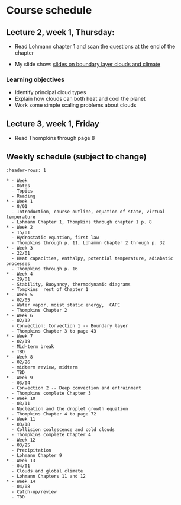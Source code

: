#  Course schedule

## Lecture 2, week 1, Thursday:  

- Read Lohmann chapter 1 and scan the questions at the end of the chapter

- My slide show: [slides on boundary layer clouds and climate](https://phaustin.github.io/talks/cloud_talk.html)

### Learning objectives

  - Identify principal cloud types
  - Explain how clouds can both heat and cool the planet
  - Work some simple scaling problems about clouds


## Lecture 3, week 1, Friday

- Read Thompkins through page 8

## Weekly schedule (subject to change)

```{list-table}
:header-rows: 1

* - Week
  - Dates
  - Topics
  - Reading
* - Week 1
  - 8/01 
  - Introduction, course outline, equation of state, virtual temperature
  - Lohmann Chapter 1, Thompkins through chapter 1 p. 8
* - Week 2
  - 15/01 
  - Hydrostatic equation, first law
  - Thompkins through p. 11, Lohammn Chapter 2 through p. 32
* - Week 3
  - 22/01 
  - Heat capacities, enthalpy, potential temperature, adiabatic processes
  - Thompkins through p. 16
* - Week 4
  - 29/01
  - Stability, Buoyancy, thermodynamic diagrams
  - Tompkins  rest of Chapter 1
* - Week 5 
  - 02/05 
  - Water vapor, moist static energy,  CAPE
  - Thompkins Chapter 2 
* - Week 6
  - 02/12
  - Convection: Convection 1 -- Boundary layer
  - Thompkins Chapter 3 to page 43
* - Week 7
  - 02/19
  - Mid-term break
  - TBD
* - Week 8 
  - 02/26
  - midterm review, midterm
  - TBD
* - Week 9
  - 03/04
  - Convection 2 -- Deep convection and entrainment
  - Thompkins complete Chapter 3 
* - Week 10
  - 03/11
  - Nucleation and the droplet growth equation
  - Thompkins Chapter 4 to page 72
* - Week 11
  - 03/18
  - Collision coalescence and cold clouds
  - Thompkins complete Chapter 4 
* - Week 12
  - 03/25
  - Precipitation
  - Lohmann Chapter 9
* - Week 13
  - 04/01
  - Clouds and global climate
  - Lohmann Chapters 11 and 12
* - Week 14
  - 04/08
  - Catch-up/review
  - TBD
```
